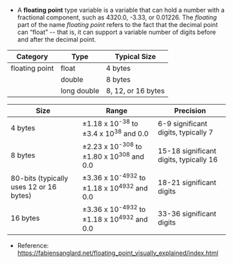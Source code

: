 - A **floating point** type variable is a variable that can hold a number with a fractional component, such as 4320.0, -3.33, or 0.01226. The _floating_ part of the name _floating point_ refers to the fact that the decimal point can “float” -- that is, it can support a variable number of digits before and after the decimal point.

| Category       | Type        | Typical Size       |
| -------------- | ----------- | ------------------ |
| floating point | float       | 4 bytes            |
|                | double      | 8 bytes            |
|                | long double | 8, 12, or 16 bytes |


| Size                                    | Range                                                           | Precision                              |
| --------------------------------------- | --------------------------------------------------------------- | -------------------------------------- |
| 4 bytes                                 | ±1.18 x 10<sup>-38</sup> to ±3.4 x 10<sup>38</sup> and 0.0      | 6-9 significant digits, typically 7    |
| 8 bytes                                 | ±2.23 x 10<sup>-308</sup> to ±1.80 x 10<sup>308</sup> and 0.0   | 15-18 significant digits, typically 16 |
| 80-bits (typically uses 12 or 16 bytes) | ±3.36 x 10<sup>-4932</sup> to ±1.18 x 10<sup>4932</sup> and 0.0 | 18-21 significant digits               |
| 16 bytes                                | ±3.36 x 10<sup>-4932</sup> to ±1.18 x 10<sup>4932</sup> and 0.0 | 33-36 significant digits               |

- Reference: https://fabiensanglard.net/floating_point_visually_explained/index.html